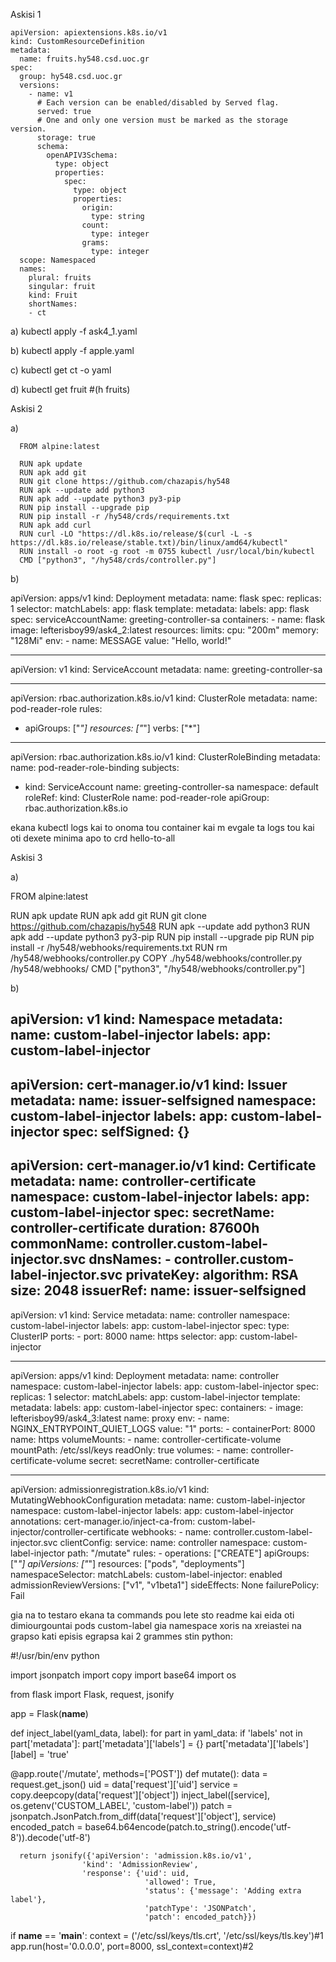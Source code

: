 Askisi 1

    apiVersion: apiextensions.k8s.io/v1
    kind: CustomResourceDefinition
    metadata:
      name: fruits.hy548.csd.uoc.gr
    spec:
      group: hy548.csd.uoc.gr
      versions:
        - name: v1
          # Each version can be enabled/disabled by Served flag.
          served: true
          # One and only one version must be marked as the storage version.
          storage: true
          schema:
            openAPIV3Schema:
              type: object
              properties:
                spec:
                  type: object
                  properties:
                    origin:
                      type: string
                    count:
                      type: integer
                    grams:
                      type: integer
      scope: Namespaced
      names:
        plural: fruits
        singular: fruit
        kind: Fruit
        shortNames:
        - ct

a)
    kubectl apply -f ask4_1.yaml
    
b) 
    kubectl apply -f apple.yaml
  
c) 
    kubectl get ct -o yaml
  
d) 
    kubectl get fruit #(h fruits)


Askisi 2

a)

      FROM alpine:latest

      RUN apk update
      RUN apk add git
      RUN git clone https://github.com/chazapis/hy548
      RUN apk --update add python3
      RUN apk add --update python3 py3-pip
      RUN pip install --upgrade pip
      RUN pip install -r /hy548/crds/requirements.txt
      RUN apk add curl
      RUN curl -LO "https://dl.k8s.io/release/$(curl -L -s https://dl.k8s.io/release/stable.txt)/bin/linux/amd64/kubectl"
      RUN install -o root -g root -m 0755 kubectl /usr/local/bin/kubectl
      CMD ["python3", "/hy548/crds/controller.py"]

b)

  apiVersion: apps/v1
  kind: Deployment
  metadata:
    name: flask
  spec:
    replicas: 1
    selector:
      matchLabels:
        app: flask
    template:
      metadata:
        labels:
          app: flask
      spec:
        serviceAccountName: greeting-controller-sa
        containers:
        - name: flask
          image: lefterisboy99/ask4_2:latest
          resources:
            limits:
              cpu: "200m"
              memory: "128Mi"
          env:
          - name: MESSAGE
            value: "Hello, world!"

  ---

  apiVersion: v1
  kind: ServiceAccount
  metadata:
    name: greeting-controller-sa

  ---

  apiVersion: rbac.authorization.k8s.io/v1
  kind: ClusterRole
  metadata:
    name: pod-reader-role
  rules:
  - apiGroups: ["*"]
    resources: ["*"]
    verbs: ["*"]

  ---

  apiVersion: rbac.authorization.k8s.io/v1
  kind: ClusterRoleBinding
  metadata:
    name: pod-reader-role-binding
  subjects:
  - kind: ServiceAccount
    name: greeting-controller-sa
    namespace: default
  roleRef:
    kind: ClusterRole
    name: pod-reader-role
    apiGroup: rbac.authorization.k8s.io

ekana kubectl logs kai to onoma tou container kai m evgale ta logs tou kai oti dexete minima apo to crd hello-to-all


Askisi 3

a)

  FROM alpine:latest

  RUN apk update
  RUN apk add git
  RUN git clone https://github.com/chazapis/hy548
  RUN apk --update add python3
  RUN apk add --update python3 py3-pip
  RUN pip install --upgrade pip
  RUN pip install -r /hy548/webhooks/requirements.txt
  RUN rm /hy548/webhooks/controller.py
  COPY ./hy548/webhooks/controller.py /hy548/webhooks/
  CMD ["python3", "/hy548/webhooks/controller.py"]

b)

  apiVersion: v1
  kind: Namespace
  metadata:
    name: custom-label-injector
    labels:
      app: custom-label-injector
  ---
  apiVersion: cert-manager.io/v1
  kind: Issuer
  metadata:
    name: issuer-selfsigned
    namespace: custom-label-injector
    labels:
      app: custom-label-injector
  spec:
    selfSigned: {}
  ---
  apiVersion: cert-manager.io/v1
  kind: Certificate
  metadata:
    name: controller-certificate
    namespace: custom-label-injector
    labels:
      app: custom-label-injector
  spec:
    secretName: controller-certificate
    duration: 87600h
    commonName: controller.custom-label-injector.svc
    dnsNames:
    - controller.custom-label-injector.svc
    privateKey:
      algorithm: RSA
      size: 2048
    issuerRef:
      name: issuer-selfsigned
  ---
  apiVersion: v1
  kind: Service
  metadata:
    name: controller
    namespace: custom-label-injector
    labels:
      app: custom-label-injector
  spec:
    type: ClusterIP
    ports:
      - port: 8000
        name: https
    selector:
      app: custom-label-injector

  ---

  apiVersion: apps/v1
  kind: Deployment
  metadata:
    name: controller
    namespace: custom-label-injector
    labels:
      app: custom-label-injector
  spec:
    replicas: 1
    selector:
      matchLabels:
        app: custom-label-injector
    template:
      metadata:
        labels:
          app: custom-label-injector
      spec:
        containers:
        - image: lefterisboy99/ask4_3:latest
          name: proxy
          env:
          - name: NGINX_ENTRYPOINT_QUIET_LOGS
            value: "1"
          ports:
          - containerPort: 8000
            name: https
          volumeMounts:
          - name: controller-certificate-volume
            mountPath: /etc/ssl/keys
            readOnly: true
        volumes:
        - name: controller-certificate-volume
          secret:
            secretName: controller-certificate

  ---
  apiVersion: admissionregistration.k8s.io/v1
  kind: MutatingWebhookConfiguration
  metadata:
    name: custom-label-injector
    namespace: custom-label-injector
    labels:
      app: custom-label-injector
    annotations:
      cert-manager.io/inject-ca-from: custom-label-injector/controller-certificate
  webhooks:
    - name: controller.custom-label-injector.svc
      clientConfig:
        service:
          name: controller
          namespace: custom-label-injector
          path: "/mutate"
      rules:
        - operations: ["CREATE"]
          apiGroups: ["*"]
          apiVersions: ["*"]
          resources: ["pods", "deployments"]
      namespaceSelector:
        matchLabels:
          custom-label-injector: enabled
      admissionReviewVersions: ["v1", "v1beta1"]
      sideEffects: None
      failurePolicy: Fail




gia na to testaro ekana ta commands pou lete sto readme kai eida oti dimiourgountai pods custom-label gia namespace xoris na xreiastei na grapso kati episis egrapsa kai 2 grammes stin python:

  #!/usr/bin/env python

  import jsonpatch
  import copy
  import base64
  import os

  from flask import Flask, request, jsonify

  app = Flask(__name__)

  def inject_label(yaml_data, label):
      for part in yaml_data:
          if 'labels' not in part['metadata']:
              part['metadata']['labels'] = {}
          part['metadata']['labels'][label] = 'true'

  @app.route('/mutate', methods=['POST'])
  def mutate():
      data = request.get_json()
      uid = data['request']['uid']
      service = copy.deepcopy(data['request']['object'])
      inject_label([service], os.getenv('CUSTOM_LABEL', 'custom-label'))
      patch = jsonpatch.JsonPatch.from_diff(data['request']['object'], service)
      encoded_patch = base64.b64encode(patch.to_string().encode('utf-8')).decode('utf-8')

      return jsonify({'apiVersion': 'admission.k8s.io/v1',
                    'kind': 'AdmissionReview',
                    'response': {'uid': uid,
                                  'allowed': True,
                                  'status': {'message': 'Adding extra label'},
                                  'patchType': 'JSONPatch',
                                  'patch': encoded_patch}})

  if __name__ == '__main__':
      context = ('/etc/ssl/keys/tls.crt', '/etc/ssl/keys/tls.key')#1
      app.run(host='0.0.0.0', port=8000, ssl_context=context)#2
